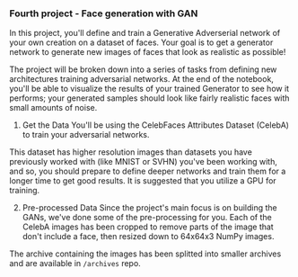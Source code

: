 ### Fourth project - Face generation with GAN

In this project, you'll define and train a Generative Adverserial network of your own creation on a dataset of faces. Your goal is to get a generator network to generate new images of faces that look as realistic as possible!

The project will be broken down into a series of tasks from defining new architectures training adversarial networks. At the end of the notebook, you'll be able to visualize the results of your trained Generator to see how it performs; your generated samples should look like fairly realistic faces with small amounts of noise.

1. Get the Data
You'll be using the CelebFaces Attributes Dataset (CelebA) to train your adversarial networks.

This dataset has higher resolution images than datasets you have previously worked with (like MNIST or SVHN) you've been working with, and so, you should prepare to define deeper networks and train them for a longer time to get good results. It is suggested that you utilize a GPU for training.

2. Pre-processed Data
Since the project's main focus is on building the GANs, we've done some of the pre-processing for you. Each of the CelebA images has been cropped to remove parts of the image that don't include a face, then resized down to 64x64x3 NumPy images.

The archive containing the images has been splitted into smaller archives and are available in ``/archives`` repo.